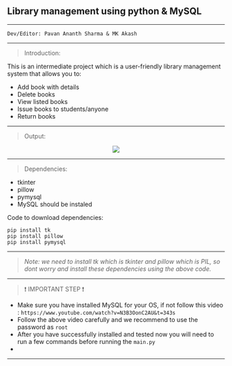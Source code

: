 ## Library management using python & MySQL
-----------------------------------------------------------------------------------------------------------------------------------------------------------------------------------

```
Dev/Editor: Pavan Ananth Sharma & MK Akash
```
-----------------------------------------------------------------------------------------------------------------------------------------------------------------------------------

>Introduction:

This is an intermediate project which is a user-friendly library management system that allows you to:
- Add book with details
- Delete books
- View listed books
- Issue books to students/anyone
- Return books
-----------------------------------------------------------------------------------------------------------------------------------------------------------------------------------

> Output:

<center><img src = "https://user-images.githubusercontent.com/86551444/141800135-68801eeb-3dff-4808-b700-f1e0ce6758af.PNG"/></center>

-----------------------------------------------------------------------------------------------------------------------------------------------------------------------------------

>Dependencies:

- tkinter
- pillow
- pymysql
- MySQL should be instaled

Code to download dependencies:
```
pip install tk
pip install pillow
pip install pymysql
```
---------------------------------------------------------------------------------------------------------------------------------------------------------------------------------

>_Note: we need to install tk which is tkinter and pillow which is PIL, so dont worry and install these dependencies using the above code._

---------------------------------------------------------------------------------------------------------------------------------------------------------------------------------

>❗ IMPORTANT STEP ❗

- Make sure you have installed MySQL for your OS, if not follow this video : ```https://www.youtube.com/watch?v=N3B3OonC2AU&t=343s ``` 
- Follow the above video carefully and we recommend to use the password as ```root``` 
- After you have successfully installed and tested now you will need to run a few commands before running the ```main.py```
- 

---------------------------------------------------------------------------------------------------------------------------------------------------------------------------------
























